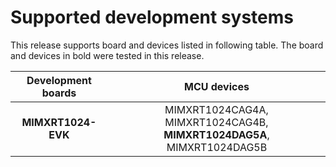 # Supported development systems

This release supports board and devices listed in following table. The board and devices in bold were tested in this release.

|Development boards|MCU devices|
|:--:              |:--:       |
|**MIMXRT1024-EVK**|MIMXRT1024CAG4A, MIMXRT1024CAG4B, **MIMXRT1024DAG5A**,<br> MIMXRT1024DAG5B|
